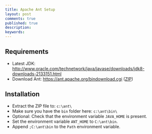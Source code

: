 ```yaml
---
title: Apache Ant Setup
layout: post
comments: true
published: true
description: 
keywords: 
---
```


## Requirements

* Latest JDK: http://www.oracle.com/technetwork/java/javase/downloads/jdk8-downloads-2133151.html
* Download Ant: https://ant.apache.org/bindownload.cgi ([ZIP](http://www.pirbot.com/mirrors/apache//ant/binaries/apache-ant-1.10.1-bin.zip))

## Installation

* Extract the ZIP file to: `c:\ant\`
* Make sure you have the `bin` folder here: `c:\ant\bin\`
* Optional: Check that the environment variable `JAVA_HOME` is present.
* Set the environment variable `ANT_HOME` to `C:\ant\bin`.
* Append `;C:\ant\bin` to the `Path` environment variable.